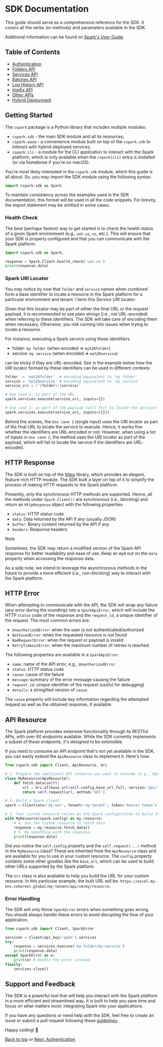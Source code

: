# SDK Documentation

This guide should serve as a comprehensive reference for the SDK. It covers all
the verbs (or methods) and parameters available in the SDK.

Additional information can be found on [Spark's User Guide](https://docs.coherent.global).

## Table of Contents

- [Authentication](./authentication.md)
- [Folders API](./folders.md)
- [Services API](./services.md)
- [Batches API](./batches.md)
- [Log History API](./history.md)
- [ImpEx API](./impex.md)
- [Other APIs](./misc.md)
- [Hybrid Deployment](./hybrid.md)

## Getting Started

The `cspark` package is a Python library that includes multiple modules:

- `cspark.sdk` - the main SDK module and all its resources;
- `cspark.wasm` - a convenience module built on top of the `cspark.sdk` to interact
   with hybrid-deployed services;
- `cspark.cli` - a module for the CLI application to interact with the Spark platform,
  which is only available when the `cspark[cli]` extra is installed (or via homebrew
  if you're on macOS).

You're most likely interested in the `cspark.sdk` module, which this guide
is all about. So, you may import the SDK module using the following syntax:

```py
import cspark.sdk as Spark
```

To maintain consistency across the examples used in the SDK documentation, this
format will be used in all the code snippets. For brevity, the import statement
may be omitted in some cases.

### Health Check

The best (perhaps fastest) way to get started is to check the health status of a
given Spark environment (e.g., `uat.us`, `us`, etc.). This will ensure that your
SDK is properly configured and that you can communicate with the Spark platform.

```py
import cspark.sdk as Spark;

response = Spark.Client.health_check('uat.us')
print(response.data)
```

### Spark URI Locator

You may notice by now that `folder` and `service` names when combined form a
base identifier to locate a resource in the Spark platform for a particular
environment and tenant. I term this _Service URI_ locator.

Given that this locator may be part of either the final URL or the request payload,
it is recommended to use plain strings (i.e., not URL-encoded) when referring to
these identifiers.
The SDK will take care of encoding them when necessary. Otherwise, you risk running
into issues when trying to locate a resource.

For instance, executing a Spark service using these identifiers

- folder: `my folder` (when encoded => `my%20folder`)
- service: `my service` (when encoded => `my%20service`)

can be tricky if they are URL-encoded. See in the example below how the URI locator
formed by these identifiers can be used in different contexts:

```py
folder  = 'my%20folder'  # encoding equivalent to 'my folder'
service = 'my%20service' # encoding equivalent to 'my service'
service_uri = f'{folder}/{service}'

# Use case 1: as part of the URL
spark.services.execute(service_uri, inputs={})

# Use case 2: as part of the payload (will fail to locate the service)
spark.services.execute(service_uri, inputs=[{}])
```

Behind the scenes, the `Use case 1` (single input) uses the URI locator as part of
the final URL to locate the service to execute. Hence, it works fine whether the
identifiers are URL-encoded or not. However, when using a list of inputs in `Use case 2`,
the method uses the URI locator as part of the payload, which will fail to locate
the service if the identifiers are URL-encoded.

## HTTP Response

The SDK is built on top of the [httpx](https://pypi.org/project/httpx) library,
which provides an elegant, feature-rich HTTP module. The SDK built a layer
on top of it to simplify the process of making HTTP requests to the Spark platform.

Presently, only the synchronous HTTP methods are supported. Hence, all the methods
under `Spark.Client()` are synchronous (i.e., blocking) and return an `HttpResponse`
object with the following properties:

- `status`: HTTP status code
- `data`: Data returned by the API if any (usually JSON)
- `buffer`: Binary content returned by the API if any
- `headers`: Response headers

> [!NOTE]
> Sometimes, the SDK may return a modified version of the Spark API response for
> better readability and ease of use. Keep an eye out on the `data` property
> when accessing the response data.
>
> As a side note, we intend to leverage the asynchronous methods in the future
> to provide a more efficient (i.e., non-blocking) way to interact with the Spark platform.

## HTTP Error

When attempting to communicate with the API, the SDK will wrap any failure
(any error during the roundtrip) into a `SparkApiError`, which will include
the HTTP `status` code of the response and the `request_id`, a unique identifier
of the request. The most common errors are:

- `UnauthorizedError`: when the user is not authenticated/authorized
- `NotFoundError`: when the requested resource is not found
- `BadRequestError`: when the request or payload is invalid
- `RetryTimeoutError`: when the maximum number of retries is reached.

The following properties are available in a `SparkApiError`:

- `name`: name of the API error, e.g., `UnauthorizedError`
- `status`: HTTP status code
- `cause`: cause of the failure
- `message`: summary of the error message causing the failure
- `request_id`: unique identifier of the request (useful for debugging)
- `details`: a stringified version of `cause`.

The `cause` property will include key information regarding the attempted request
as well as the obtained response, if available.

## API Resource

The Spark platform provides extensive functionality through its RESTful APIs,
with over 60 endpoints available. While the SDK currently implements a subset of
these endpoints, it's designed to be extensible.

If you need to consume an API endpoint that's not yet available in the SDK, you
can easily extend the `ApiResource` class to implement it. Here's how:

```py
from cspark.sdk import Client, ApiResource, Uri

# 1. Prepare the additional API resource you want to consume (e.g., MyResource).
class MyResource(ApiResource):
    def fetch_data(self):
        url = Uri.of(base_url=self.config.base_url.full, version='api/v4', endpoint='my/resource')
        return self.request(url, method='GET')

# 2. Build a Spark client.
spark = Client(env='my-env', tenant='my-tenant', token='bearer token')

# 3. Your custom resource relies on the Spark configuration to build the request.
with MyResource(spark.config) as my_resource:
    # 4. Use the custom resource to fetch data.
    response = my_resource.fetch_data()
    # 5. Do something with the response.
    print(response.data)
```

Did you notice the `self.config` property and the `self.request(...)` method in the
`MyResource` class? These are inherited from the `ApiResource` class and are
available for you to use in your custom resource. The `config` property contains
some other goodies like the `base_url`, which can be used to build other URLs
supported by the Spark platform.

The `Uri` class is also available to help you build the URL for your custom resource.
In this particular example, the built URL will be:
`https://excel.my-env.coherent.global/my-tenant/api/v4/my/resource`.

### Error Handling

The SDK will only throw `SparkError` errors when something goes wrong. You should
always handle these errors to avoid disrupting the flow of your application.

```py
from cspark.sdk import Client, SparkError

services = Client(api_key='open').services
try:
    response = services.execute('my-folder/my-service')
    print(response.data)
except SparkError as e:
    print(e) # Handle the error instead.
finally:
    services.close()
```

## Support and Feedback

The SDK is a powerful tool that will help you interact with the Spark platform
in a more efficient and streamlined way. It is built to help you save time and
focus on what matters most: integrating Spark into your applications.

If you have any questions or need help with the SDK, feel free to create an issue
or submit a pull request following these [guidelines](../CONTRIBUTING.md).

Happy coding! 🚀

[Back to top](#sdk-documentation) or [Next: Authentication](./authentication.md)
